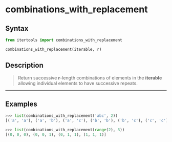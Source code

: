 # combinations_with_replacement

## Syntax

```python
from itertools import combinations_with_replacement

combinations_with_replacement(iterable, r)
```

## Description

> Return successive **r**-length combinations of elements in the **iterable**
> allowing individual elements to have successive repeats.

---

## Examples

```python
>>> list(combinations_with_replacement('abc', 2))
[('a', 'a'), ('a', 'b'), ('a', 'c'), ('b', 'b'), ('b', 'c'), ('c', 'c')]
```

```python
>>> list(combinations_with_replacement(range(2), 3))
[(0, 0, 0), (0, 0, 1), (0, 1, 1), (1, 1, 1)]
```
